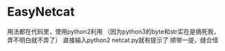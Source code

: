 # EasyNetcat
用法都在代码里，使用python2利用
（因为python3的byte和str实在是搞死我，弄不明白就不弄了）
直接输入python2 netcat.py就有提示了
顺带一提，缝合怪
